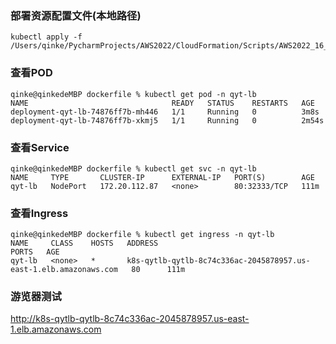 ### 部署资源配置文件(本地路径)
```shell
kubectl apply -f /Users/qinke/PycharmProjects/AWS2022/CloudFormation/Scripts/AWS2022_16_EKS/yaml/qyt_lb.yaml
```

### 查看POD
```shell
qinke@qinkedeMBP dockerfile % kubectl get pod -n qyt-lb
NAME                                READY   STATUS    RESTARTS   AGE
deployment-qyt-lb-74876ff7b-mh446   1/1     Running   0          3m8s
deployment-qyt-lb-74876ff7b-xkmj5   1/1     Running   0          2m54s
```

### 查看Service
```shell
qinke@qinkedeMBP dockerfile % kubectl get svc -n qyt-lb
NAME     TYPE       CLUSTER-IP      EXTERNAL-IP   PORT(S)        AGE
qyt-lb   NodePort   172.20.112.87   <none>        80:32333/TCP   111m
```

### 查看Ingress
```shell
qinke@qinkedeMBP dockerfile % kubectl get ingress -n qyt-lb
NAME     CLASS    HOSTS   ADDRESS                                                             PORTS   AGE
qyt-lb   <none>   *       k8s-qytlb-qytlb-8c74c336ac-2045878957.us-east-1.elb.amazonaws.com   80      111m
```

### 游览器测试
http://k8s-qytlb-qytlb-8c74c336ac-2045878957.us-east-1.elb.amazonaws.com